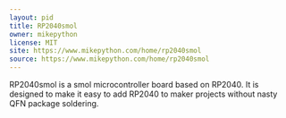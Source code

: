 ```yaml
---
layout: pid
title: RP2040smol
owner: mikepython
license: MIT
site: https://www.mikepython.com/home/rp2040smol
source: https://www.mikepython.com/home/rp2040smol
---
```

RP2040smol is a smol microcontroller board based on RP2040. It is designed to make it easy to add RP2040 to maker projects without nasty QFN package soldering.